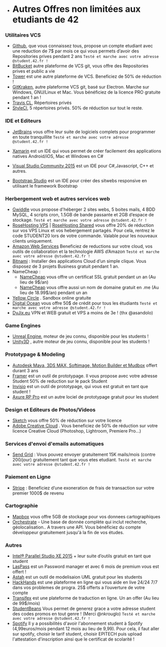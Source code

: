 <!-- TITLE:  Liste des Partenariats, Promos et Avantages pour les étudiants -->
<!-- SUBTITLE:  Liste des Partenariats, Promos et Avantages pour les étudiants -->


* # Autres Offres non limitées aux etudiants de 42

### Utilitaires VCS
* [Github](https://education.github.com/pack "GitHub"), que vous connaissez tous, propose un compte etudiant avec une reduction de 7$ par mois ce qui vous permets d’avoir des Repositories prives pendant 2 ans `Testé et marche avec votre adresse @student.42.fr !` 
* [BitBucket](https://www.atlassian.com/software/views/bitbucket-academic-license.jsp) autre plateforme de VCS git, vous offre des Repositories prives et public a vie 
* [Tower](https://www.git-tower.com/mac/buy) est une autre plateforme de VCS. Beneficiez de 50% de réduction !
* [GitKraken](https://www.gitkraken.com/github-student-developer-pack), autre plateforme VCS git, basé sur Electron. Marche sur Windows, GNU/Linux et Mac. Vous bénéficiez de la licence PRO gratuite pendant 1 an ! 
* [Travis CL](https://travis-ci.org), Répertoires privés 
* [StyleCl](https://styleci.io), 5 répertoires privés. 50% de réduction sur tout le reste. 


### IDE et Editeurs

* [JetBrains](https://www.jetbrains.com/student/) vous offre leur suite de logiciels complets pour programmer en toute tranquillite `Testé et marche avec votre adresse @student.42.fr !`

* [Xamarin](https://www.xamarin.com/student)  est un IDE qui vous permet de créer facilement des applications natives Android/iOS, Mac et Windows en C# 

* [Visual Studio Community 2015](https://www.visualstudio.com/fr/vs/community/)  est un IDE pour C#,Javascript, C++ et autres. 
* [Bootstrap Studio](https://bootstrapstudio.io/pages/student-license "Bootstrap Studio")  est un IDE pour créer des sitwebs responsive en utilisant le framework Bootstrap 


### Herbergement web et autres services web
* [Gwiddle](https://gwiddle.co.uk, "Gwiddle")  vous propose d'héberger 2 sites webs, 5 boites mails, 4 BDD MySQL, 4 scripts cron, 1.5GB de bande passante et 2GB d’espace de stockage. `Testé et marche avec votre adresse @student.42.fr !`
* [RoseHosting VPS](https://www.rosehosting.com/linux-vps-hosting.html) | [RoseHosting Shared](https://www.rosehosting.com/linux-shared-hosting.html)  vous offre 20% de réduction sur vos VPS Linux et vos hebergement partagés. Pour cela, rentrez le code STUDENT20 lors de votre commande. Valable pour les nouveaux clients uniquement. 
* [Amazon Web Services](https://www.awseducate.com/application)  Beneficiez de reductions sur votre cloud, vos outils de collaboration et la technologie AWS d’Amazon `Testé et marche avec votre adresse @student.42.fr !`
* [Bitnami](https://bitnami.com)  : Installer des applications Cloud d’un simple clique. Vous disposez de 3 projets Business gratuit pendant 1 an. 
* NameCheap :
    * [NameCheap](http://astah.net/student-license-request) vous offre un certificat SSL gratuit pendant un an (Au lieu de 9$/an) 
    * [NameCheap](http://nc.me/) vous offre aussi un nom de domaine gratuit en .me (Au lieu de 18.99$/an) pendant un an 
* [Yellow Circle](http://www.yellowcircle.net) . Sandbox online gratuite 
* [Digital Ocean](https://www.digitalocean.com)  vous offre 50$ de crédit pour tous les étudiants `Testé et marche avec votre adresse @student.42.fr !`
* [DyJix.eu](https://dyjix.eu/edu.php) VPN et WEB gratuit et VPS a moins de 3e ! (thx @asandolo)


### Game Engines
* [Unreal Engine](https://www.unrealengine.com/education), moteur de jeu connu, disponible pour les students ! 
* [Unity3D](https://store.unity.com/education) , autre moteur de jeu connu, disponible pour les students ! 

### Prototypage & Modeling
* [Autodesk Maya, 3DS MAX, Softimage, Motion Builder et Mudbox](http://www.autodesk.com/education/free-software/entertainment-creation-suite-ultimate) offert durant 3 ans 
* [Framer](http://framerjs.com/pricing/) est un outil de prototypage. Il vous propose avec votre adresse Student 50% de reduction sur le pack Student 
* [Invisio](https://www.invisionapp.com/education-signup) est un outil de prototypage, qui vous est gratuit en tant que student ! 
* [Axure RP Pro](http://www.axure.com/edu) est un autre lociel de prototypage gratuit pour les student 

### Design et Editeurs de Photos/Videos
* [Sketch](https://sketchapp.com/store/edu/) vous offre 50% de réduction sur votre licence  
* [Adobe Creative Cloud](http://www.adobe.com/fr/creativecloud/buy/students.html) . Vous beneficiez de 50% de réduction sur votre licence Creative Cloud (Photoshop, Lightroom, Premiere Pro…) 


### Services d'envoi d'emails automatiques
* [Send Grid](https://sendgrid.com/partner/github-education) : Vous pouvez envoyer gratuitement 15K mails/mois (contre 200/jour) gratuitement tant que vous etes etudiant. `Testé et marche avec votre adresse @student.42.fr !` 





### Paiement en Ligne
* [Stripe](https://stripe.com/fr) : Beneficiez d’une exoneration de frais de transaction sur votre premier 1000$ de revenu 



### Cartographie 
* [Mapbox](https://www.mapbox.com/education/) vous offre 5GB de stockage pour vos donnees cartographiques 
* [Orchestrate](https://orchestrate.io)  - Une base de donnée complète qui inclut recherche, géolocalisation.. A travers une API. Vous bénéficiez du compte développeur gratuitement jusqu'à la fin de vos études.


### Autres
* [Intel® Parallel Studio XE 2015](https://software.intel.com/en-us/qualify-for-free-software/student) + leur suite d’outils gratuit en tant que student 
* [LasPass](https://lastpass.com/edupromo.php)  est un Password manager et avec 6 mois de premium vous est offert ! 
* [Astah](http://astah.net/student-license-request) est un outil de modelisaion UML gratuit pour les students 
* [HackHands](https://hackhands.com/education/) est une plateforme en ligne qui vous aide en live 24/24 7/7 dans vos problemes de progra. 25$ offerts a l’ouverture de votre compte 
* [Transifex](https://www.transifex.com/) est une plateforme de traduction en ligne. Un an offer (Au lieu de 99$/mois) 
* [StudentBeans](https://www.studentbeans.com/) Vous permet de generez grace a votre adresse student des codes promos en tout genre ! (Merci @nkrouglo) `Testé et marche avec votre adresse @student.42.fr !` 
* [Spotify](https://spotify.com) Il y a possibilités d'avoir l'abonnement student à Spotify (4,99euros/mois pendant 12 mois au lieu de 9,99). Pour cela, il faut aller sur spotify, choisir le tarif student, choisir EPITECH puis upload l'attestation d'inscription ainsi que le certificat de scolarité ! 
